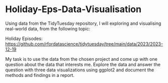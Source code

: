 # Holiday-Eps-Data-Visualisation
Using data from the TidyTuesday repository, I will exploring and visualising real-world data, from the following topic:

Holiday Episodes: https://github.com/rfordatascience/tidytuesday/tree/main/data/2023/2023-12-19

My task is to use the data from the chosen project and come up with one question about the data that interests me. Explore the data and answer the question with three data visualizations using ggplot2 and document the methods and findings in a report.
